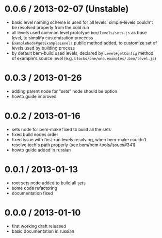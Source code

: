 0.0.6 / 2013-02-07 (Unstable)
==================

  * basic level naming scheme is used for all levels: simple-levels couldn't be resolved properly from the cold run
  * all levels used common level prototype `bem/levels/sets.js` as base level, to simplify customization proccess
  * `ExampleNode#getExampleLevels` public method added, to customize set of levels used by building process
  * by default bem-build used levels, declared by `Level#getConfig` method of example's source level
    (e.g. `blocks/one/one.examples/.bem/level.js`)

0.0.3 / 2013-01-26
==================

  * adding parent node for "sets" node should be option
  * howto guide improved

0.0.2 / 2013-01-16
==================

  * sets node for bem-make fixed to build all the sets
  * fixed build nodes order
  * fixed issue with first-run levels resolving, when bem-make couldn't resolve tech's path properly (see bem/bem-tools/issues#341)
  * howto guide added in russian

0.0.1 / 2013-01-13
==================

  * root sets node added to build all sets
  * some code refactoring
  * documentation fixed

0.0.0 / 2013-01-10
==================

  * first working draft released
  * basic documentation in russian

